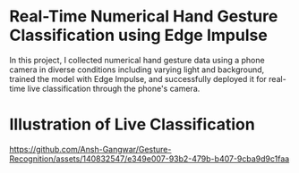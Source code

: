 # Real-Time Numerical Hand Gesture Classification using Edge Impulse
In this project, I collected numerical hand gesture data using a phone camera in diverse conditions including varying light and background, trained the model with Edge Impulse, and successfully deployed it for real-time live classification through the phone's camera.

# Illustration of Live Classification
https://github.com/Ansh-Gangwar/Gesture-Recognition/assets/140832547/e349e007-93b2-479b-b407-9cba9d9c1faa
